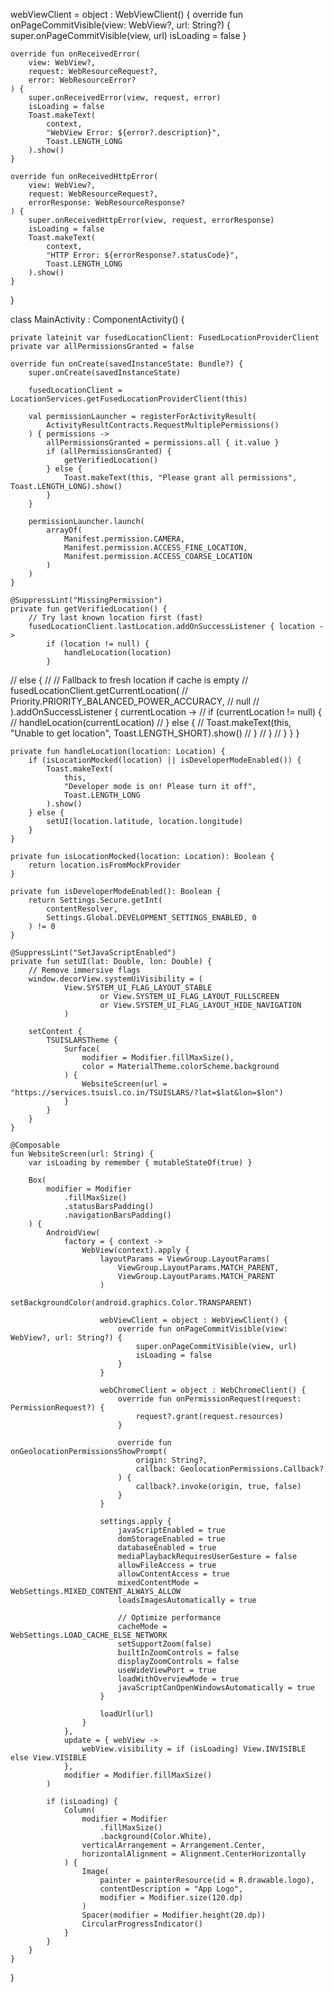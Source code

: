 webViewClient = object : WebViewClient() {
    override fun onPageCommitVisible(view: WebView?, url: String?) {
        super.onPageCommitVisible(view, url)
        isLoading = false
    }

    override fun onReceivedError(
        view: WebView?,
        request: WebResourceRequest?,
        error: WebResourceError?
    ) {
        super.onReceivedError(view, request, error)
        isLoading = false
        Toast.makeText(
            context,
            "WebView Error: ${error?.description}",
            Toast.LENGTH_LONG
        ).show()
    }

    override fun onReceivedHttpError(
        view: WebView?,
        request: WebResourceRequest?,
        errorResponse: WebResourceResponse?
    ) {
        super.onReceivedHttpError(view, request, errorResponse)
        isLoading = false
        Toast.makeText(
            context,
            "HTTP Error: ${errorResponse?.statusCode}",
            Toast.LENGTH_LONG
        ).show()
    }
}




class MainActivity : ComponentActivity() {

    private lateinit var fusedLocationClient: FusedLocationProviderClient
    private var allPermissionsGranted = false

    override fun onCreate(savedInstanceState: Bundle?) {
        super.onCreate(savedInstanceState)

        fusedLocationClient = LocationServices.getFusedLocationProviderClient(this)

        val permissionLauncher = registerForActivityResult(
            ActivityResultContracts.RequestMultiplePermissions()
        ) { permissions ->
            allPermissionsGranted = permissions.all { it.value }
            if (allPermissionsGranted) {
                getVerifiedLocation()
            } else {
                Toast.makeText(this, "Please grant all permissions", Toast.LENGTH_LONG).show()
            }
        }

        permissionLauncher.launch(
            arrayOf(
                Manifest.permission.CAMERA,
                Manifest.permission.ACCESS_FINE_LOCATION,
                Manifest.permission.ACCESS_COARSE_LOCATION
            )
        )
    }

    @SuppressLint("MissingPermission")
    private fun getVerifiedLocation() {
        // Try last known location first (fast)
        fusedLocationClient.lastLocation.addOnSuccessListener { location ->
            if (location != null) {
                handleLocation(location)
            }
//            else {
//                // Fallback to fresh location if cache is empty
//                fusedLocationClient.getCurrentLocation(
//                    Priority.PRIORITY_BALANCED_POWER_ACCURACY,
//                    null
//                ).addOnSuccessListener { currentLocation ->
//                    if (currentLocation != null) {
//                        handleLocation(currentLocation)
//                    } else {
//                        Toast.makeText(this, "Unable to get location", Toast.LENGTH_SHORT).show()
//                    }
//                }
//            }
        }
    }

    private fun handleLocation(location: Location) {
        if (isLocationMocked(location) || isDeveloperModeEnabled()) {
            Toast.makeText(
                this,
                "Developer mode is on! Please turn it off",
                Toast.LENGTH_LONG
            ).show()
        } else {
            setUI(location.latitude, location.longitude)
        }
    }

    private fun isLocationMocked(location: Location): Boolean {
        return location.isFromMockProvider
    }

    private fun isDeveloperModeEnabled(): Boolean {
        return Settings.Secure.getInt(
            contentResolver,
            Settings.Global.DEVELOPMENT_SETTINGS_ENABLED, 0
        ) != 0
    }

    @SuppressLint("SetJavaScriptEnabled")
    private fun setUI(lat: Double, lon: Double) {
        // Remove immersive flags
        window.decorView.systemUiVisibility = (
                View.SYSTEM_UI_FLAG_LAYOUT_STABLE
                        or View.SYSTEM_UI_FLAG_LAYOUT_FULLSCREEN
                        or View.SYSTEM_UI_FLAG_LAYOUT_HIDE_NAVIGATION
                )

        setContent {
            TSUISLARSTheme {
                Surface(
                    modifier = Modifier.fillMaxSize(),
                    color = MaterialTheme.colorScheme.background
                ) {
                    WebsiteScreen(url = "https://services.tsuisl.co.in/TSUISLARS/?lat=$lat&lon=$lon")
                }
            }
        }
    }

    @Composable
    fun WebsiteScreen(url: String) {
        var isLoading by remember { mutableStateOf(true) }

        Box(
            modifier = Modifier
                .fillMaxSize()
                .statusBarsPadding()
                .navigationBarsPadding()
        ) {
            AndroidView(
                factory = { context ->
                    WebView(context).apply {
                        layoutParams = ViewGroup.LayoutParams(
                            ViewGroup.LayoutParams.MATCH_PARENT,
                            ViewGroup.LayoutParams.MATCH_PARENT
                        )
                        setBackgroundColor(android.graphics.Color.TRANSPARENT)

                        webViewClient = object : WebViewClient() {
                            override fun onPageCommitVisible(view: WebView?, url: String?) {
                                super.onPageCommitVisible(view, url)
                                isLoading = false
                            }
                        }

                        webChromeClient = object : WebChromeClient() {
                            override fun onPermissionRequest(request: PermissionRequest?) {
                                request?.grant(request.resources)
                            }

                            override fun onGeolocationPermissionsShowPrompt(
                                origin: String?,
                                callback: GeolocationPermissions.Callback?
                            ) {
                                callback?.invoke(origin, true, false)
                            }
                        }

                        settings.apply {
                            javaScriptEnabled = true
                            domStorageEnabled = true
                            databaseEnabled = true
                            mediaPlaybackRequiresUserGesture = false
                            allowFileAccess = true
                            allowContentAccess = true
                            mixedContentMode = WebSettings.MIXED_CONTENT_ALWAYS_ALLOW
                            loadsImagesAutomatically = true

                            // Optimize performance
                            cacheMode = WebSettings.LOAD_CACHE_ELSE_NETWORK
                            setSupportZoom(false)
                            builtInZoomControls = false
                            displayZoomControls = false
                            useWideViewPort = true
                            loadWithOverviewMode = true
                            javaScriptCanOpenWindowsAutomatically = true
                        }

                        loadUrl(url)
                    }
                },
                update = { webView ->
                    webView.visibility = if (isLoading) View.INVISIBLE else View.VISIBLE
                },
                modifier = Modifier.fillMaxSize()
            )

            if (isLoading) {
                Column(
                    modifier = Modifier
                        .fillMaxSize()
                        .background(Color.White),
                    verticalArrangement = Arrangement.Center,
                    horizontalAlignment = Alignment.CenterHorizontally
                ) {
                    Image(
                        painter = painterResource(id = R.drawable.logo),
                        contentDescription = "App Logo",
                        modifier = Modifier.size(120.dp)
                    )
                    Spacer(modifier = Modifier.height(20.dp))
                    CircularProgressIndicator()
                }
            }
        }
    }
}
